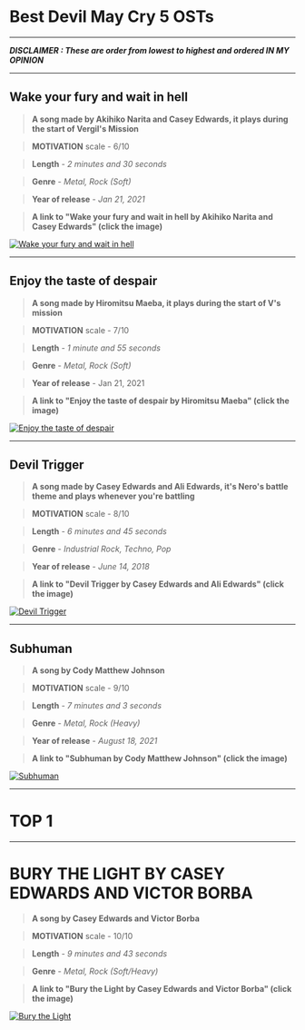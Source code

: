 # Best Devil May Cry 5 OSTs
---
***DISCLAIMER : These are order from lowest to highest and ordered IN MY OPINION***

---

## **Wake your fury and wait in hell**

> **A song made by Akihiko Narita and Casey Edwards, it plays during the start of Vergil's Mission**
 
> **MOTIVATION** scale - 6/10
 
> **Length** - *2 minutes and 30 seconds*
 
> **Genre** - *Metal, Rock (Soft)*
 
> **Year of release** - *Jan 21, 2021* 
 
 
>**A link to "Wake your fury and wait in hell by Akihiko Narita and Casey Edwards" (click the image)**

[![Wake your fury and wait in hell](https://media.tenor.com/E3VWjDlkXZ4AAAAC/vergil-reaction-vergil.gif)](https://youtu.be/vt5fpE0bzSY)

---

## **Enjoy the taste of despair**

> **A song made by Hiromitsu Maeba, it plays during the start of V's mission**

> **MOTIVATION** scale - 7/10

> **Length** - *1 minute and 55 seconds*

> **Genre** - *Metal, Rock (Soft)*

> **Year of release** - Jan 21, 2021


> **A link to "Enjoy the taste of despair by Hiromitsu Maeba" (click the image)**

[![Enjoy the taste of despair](https://media.tenor.com/gFwDuyZH-C4AAAAC/vitale-dmc5.gif)](https://www.youtube.com/watch?v=G9PIHlCZ2MA)

---

## **Devil Trigger**

> **A song made by Casey Edwards and Ali Edwards, it's Nero's battle theme and plays whenever you're battling**

> **MOTIVATION** scale - 8/10

> **Length** - *6 minutes and 45 seconds*

> **Genre** - *Industrial Rock, Techno, Pop*

> **Year of release** - *June 14, 2018*

> **A link to "Devil Trigger by Casey Edwards and Ali Edwards" (click the image)**

[![Devil Trigger](https://media.tenor.com/faOolLxLSssAAAAC/nero.gif)](https://www.youtube.com/watch?v=-WpnPSChVRQ)

---

## **Subhuman**

> **A song by Cody Matthew Johnson**

> **MOTIVATION** scale - 9/10

> **Length** - *7 minutes and 3 seconds*

> **Genre** - *Metal, Rock (Heavy)*

> **Year of release** - *August 18, 2021*

>**A link to "Subhuman by Cody Matthew Johnson" (click the image)**

[![Subhuman](https://media.tenor.com/eSpkjacQyokAAAAd/dante-devil-may-cry.gif)](https://www.youtube.com/watch?v=jozqnG_32i0)

---

# TOP 1

---

# BURY THE LIGHT BY CASEY EDWARDS AND VICTOR BORBA

> **A song by Casey Edwards and Victor Borba**

> **MOTIVATION** scale - 10/10

> **Length** - *9 minutes and 43 seconds*

> **Genre** - *Metal, Rock (Soft/Heavy)*

>**A link to "Bury the Light by Casey Edwards and Victor Borba" (click the image)**

[![Bury the Light](https://media.tenor.com/Tz5ax-aQaiMAAAAC/vergil-dmc-vergil.gif)](https://www.youtube.com/watch?v=Jrg9KxGNeJY)
